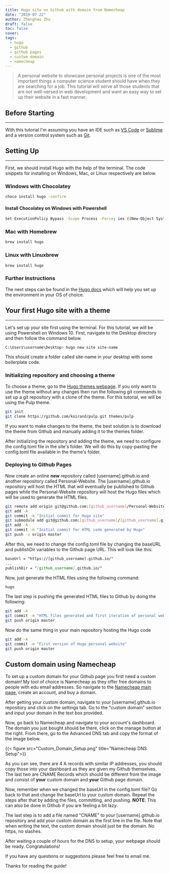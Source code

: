 ```yaml
---
title: Hugo site on Github with domain from Namecheap
date: "2019-07-22"
author: Zhenghao Zhu
draft: false
toc: false
cover: 
tags:
  - hugo
  - github
  - github pages
  - custom domain
  - namecheap
---
```


> A personal website to showcase personal projects is one of the most important things a computer science student should have when they are searching for a job. This 
> tutorial will serve all those students that are not well-versed in web development and want an easy way to set up their website in a fast manner. 

## Before Starting 
---
With this tutorial I'm assuming you have an IDE such as <a href="https://code.visualstudio.com/" target="_blank">VS Code</a> or <a href="https://www.sublimetext.com/" target="_blank">Sublime</a> and a version control system such as <a href="https://git-scm.com/" target="_blank">Git</a>. 

## Setting Up 
---
First, we should install Hugo with the help of the terminal. The code snippets for installing on Windows, Mac, or Linux respectively are below.

### Windows with Chocolatey
``` bash
choco install hugo -confirm
```

#### Install Chocolatey on Windows with Powershell
``` bash
Set-ExecutionPolicy Bypass -Scope Process -Force; iex ((New-Object System.Net.WebClient).DownloadString('https://chocolatey.org/install.ps1'))
```
### Mac with Homebrew
``` bash
brew install hugo
```

### Linux with Linuxbrew
``` bash
brew install hugo
```

### Further Instructions
The next steps can be found in the [Hugo docs](https://gohugo.io/getting-started/installing/) which will help you set up the environment in your OS of choice.

## Your first Hugo site with a theme
---
Let's set up your site first using the terminal. For this tutorial, we will be using Powershell on Windows 10. First, navigate to the Desktop directory and then follow the command below.

``` bash
C:\Users\username\Desktop> hugo new site site-name
```

This should create a folder called site-name in your desktop with some boilerplate code.

### Initializing repository and choosing a theme 
To choose a theme, go to the <a href="https://themes.gohugo.io/" target="_blank">Hugo themes webpage</a>. If you only want to use the theme without any changes then run the following git commands to set up a git repository with a clone of the theme. For this tutorial, we will be using the Pulp theme.

``` bash
git init
git clone https://github.com/koirand/pulp.git themes/pulp
```

If you want to make changes to the theme, the best solution is to download the theme from Github and manually adding it to the themes folder.

After initializing the repository and adding the theme, we need to configure the config.toml file in the site's folder. We will do this by copy-pasting the config.toml file available in the theme's folder. 

### Deploying to Github Pages 
Now create an online <b>new</b> repository called \[username\].github.io and another repository called Personal-Website. The \[username\].github.io repository will host the HTML that will eventually be published to Github pages while the Personal-Website repository will host the Hugo files which will be used to generate the HTML files.

``` bash
git remote add origin git@github.com:[github_username]/Personal-Website.git
git add -A
git commit -m "Initial commit for Hugo site"
git submodule add git@github.com:[github_username]/[github_username].github.io.git
git add -A
git commit -m "Initial commit for HTML code generated by Hugo"
git push -u origin master
```

After this, we need to change the config.toml file by changing the baseURL and publishDir variables to the Github page URL. This will look like this:

``` md
baseUrl = "https://[github_username].github.io/"
...
publishDir = "[github_username].github.io/"
```

Now, just generate the HTML files using the following command:

``` bash
hugo 
```

The last step is pushing the generated HTML files to Github by doing the following:

``` bash
git add -A
git commit -m "HTML files generated and first iteration of personal website"
git push origin master
```

Now do the same thing in your main repository hosting the Hugo code

``` bash
git add -A
git commit -m "First version of Hugo personal website"
git push origin master
```

## Custom domain using Namecheap

To set up a custom domain for your Github page you first need a custom domain! My tool of choice is Namecheap as they offer free domains to people with edu email addresses. So navigate to the <a href="https://www.namecheap.com/" target="_blank">Namecheap main page</a>, create an account, and buy a domain. 

After getting your custom domain, navigate to your \[username\].github.io repository and click on the settings tab. Go to the "custom domain" section and input your domain in the text box provided. 

Now, go back to Namecheap and navigate to your account's dashboard. The domain you just bought should be there, click on the manage button at the right. From there, go to the Advanced DNS tab and copy the format of the image below. 

{{< figure src="Custom_Domain_Setup.png" title="Namecheap DNS Setup">}}

As you can see, there are 4 A records with similar IP addresses, you should copy those into your dashboard as they are given my Github themselves. The last two are CNAME Records which should be different from the image and consist of <b>your</b> custom domain and <b>your</b> Github page domain.

Now, remember when we changed the baseUrl in the config.toml file? Go back to that and change the baseUrl to your custom domain. Repeat the steps after that by adding the files, committing, and pushing. <b>NOTE</b>: This can also be done in Github if you are feeling a bit lazy.

The last step is to add a file named "CNAME" to your \[username\].github.io repository and add your custom domain as the first line in the file. Note that when writing the text, the custom domain should just be the domain. No https, no slashes.

After waiting a couple of hours for the DNS to setup, your webpage should be ready. Congratulations!

If you have any questions or suggestions please feel free to email me. 

Thanks for reading the guide! 
